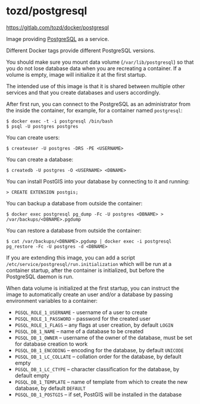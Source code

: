 # tozd/postgresql

<https://gitlab.com/tozd/docker/postgresql>

Image providing [PostgreSQL](http://www.postgresql.org/) as a service.

Different Docker tags provide different PostgreSQL versions.

You should make sure you mount data volume (`/var/lib/postgresql`) so that you do not
lose database data when you are recreating a container. If a volume is empty, image
will initialize it at the first startup.

The intended use of this image is that it is shared between multiple other services
and that you create databases and users accordingly.

After first run, you can connect to the PostgreSQL as an administrator from the inside
the container, for example, for a container named `postgresql`:

```
$ docker exec -t -i postgresql /bin/bash
$ psql -U postgres postgres
```

You can create users:

```
$ createuser -U postgres -DRS -PE <USERNAME>
```

You can create a database:

```
$ createdb -U postgres -O <USERNAME> <DBNAME>
```

You can install PostGIS into your database by connecting to it and running:

```
> CREATE EXTENSION postgis;
```

You can backup a database from outside the container:
```
$ docker exec postgresql pg_dump -Fc -U postgres <DBNAME> > /var/backups/<DBNAME>.pgdump
```

You can restore a database from outside the container:
```
$ cat /var/backups/<DBNAME>.pgdump | docker exec -i postgresql pg_restore -Fc -U postgres -d <DBNAME>
```

If you are extending this image, you can add a script `/etc/service/postgresql/run.initialization`
which will be run at a container startup, after the container is initialized, but before the
PostgreSQL daemon is run.

When data volume is initialized at the first startup, you can instruct the image to automatically
create an user and/or a database by passing environment variables to a container:

* `PGSQL_ROLE_1_USERNAME` - username of a user to create
* `PGSQL_ROLE_1_PASSWORD` - password for the created user
* `PGSQL_ROLE_1_FLAGS` – any flags at user creation, by default `LOGIN`
* `PGSQL_DB_1_NAME` – name of a database to be created
* `PGSQL_DB_1_OWNER` – username of the owner of the database, must be set for database creation to work
* `PGSQL_DB_1_ENCODING` – encoding for the database, by default `UNICODE`
* `PGSQL_DB_1_LC_COLLATE` – collation order for the database, by default empty
* `PGSQL_DB_1_LC_CTYPE` – character classification for the database, by default empty
* `PGSQL_DB_1_TEMPLATE` – name of template from which to create the new database, by default `DEFAULT`
* `PGSQL_DB_1_POSTGIS` – if set, PostGIS will be installed in the database
